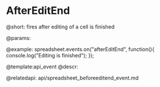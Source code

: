 AfterEditEnd
=====================

@short: 
	fires after editing of a cell is finished
    
@params:


@example:
spreadsheet.events.on("afterEditEnd", function(){
 	console.log("Editing is finished");
});


@template:api_event
@descr:



@relatedapi:
	api/spreadsheet_beforeeditend_event.md

